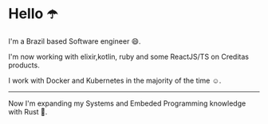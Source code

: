 # Hello :open_umbrella:

I'm a Brazil based Software engineer :smile:.

I'm now working with elixir,kotlin, ruby and some ReactJS/TS on Creditas products.

I work with Docker and Kubernetes in the majority of the time :relaxed:.

---

Now I'm expanding my Systems and Embeded Programming knowledge with Rust :crab:.
